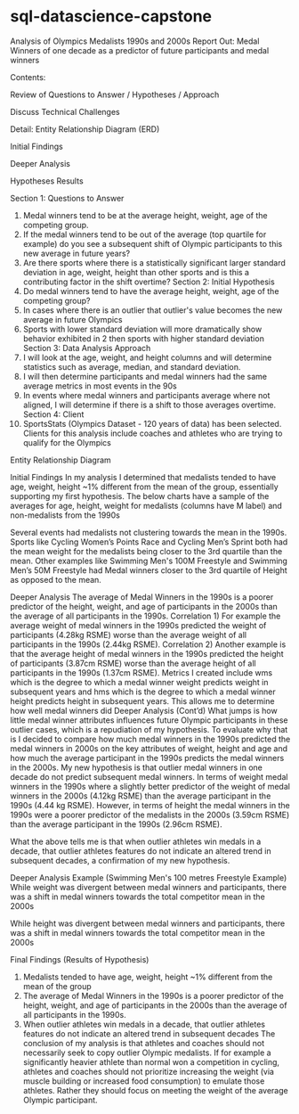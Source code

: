 # sql-datascience-capstone
Analysis of Olympics Medalists 1990s and 2000s
Report Out: Medal Winners of one decade as a predictor of future participants and medal winners

Contents:

Review of Questions to Answer / Hypotheses / Approach

Discuss Technical Challenges

Detail: Entity Relationship Diagram (ERD)

Initial Findings

Deeper Analysis

Hypotheses Results

Section 1: Questions to Answer
1)	Medal winners tend to be at the average height, weight, age of the competing group.
2)	If the medal winners tend to be out of the average (top quartile for example) do you see a subsequent shift of Olympic participants to this new average in future years?
3)	Are there sports where there is a statistically significant larger standard deviation in age, weight, height than other sports and is this a contributing factor in the shift overtime?
Section 2: Initial Hypothesis
1)	Do medal winners tend to have the average height, weight, age of the competing group? 
2)	In cases where there is an outlier that outlier's value becomes the new average in future Olympics
3)	Sports with lower standard deviation will more dramatically show behavior exhibited in 2 then sports with higher standard deviation
Section 3: Data Analysis Approach
1)	I will look at the age, weight, and height columns and will determine statistics such as average, median, and standard deviation. 
2)	I will then determine participants and medal winners had the same average metrics in most events in the 90s
3)	In events where medal winners and participants average where not aligned, I will determine if there is a shift to those averages overtime.
Section 4: Client
1)	SportsStats (Olympics Dataset - 120 years of data) has been selected. Clients for this analysis include coaches and athletes who are trying to qualify for the Olympics

Entity Relationship Diagram
 

Initial Findings 
In my analysis I determined that medalists tended to have age, weight, height ~1% different from the mean of the group, essentially supporting my first hypothesis. The below charts have a sample of the averages for age, height, weight for medalists (columns have M label) and non-medalists from the 1990s
 
Several events had medalists not clustering towards the mean in the 1990s. Sports like Cycling Women’s Points Race and Cycling Men’s Sprint both had the mean weight for the medalists being closer to the 3rd quartile than the mean. Other examples like Swimming Men's 100M Freestyle and Swimming Men’s 50M Freestyle had Medal winners closer to the 3rd quartile of Height as opposed to the mean. 
   

Deeper Analysis
The average of Medal Winners in the 1990s is a poorer predictor of the height, weight, and age of participants in the 2000s than the average of all participants in the 1990s. 
Correlation 1) For example the average weight of medal winners in the 1990s predicted the weight of participants (4.28kg RSME) worse than the average weight of all participants in the 1990s (2.44kg RSME). 
Correlation 2) Another example is that the average height of medal winners in the 1990s predicted the height of participants (3.87cm RSME) worse than the average height of all participants in the 1990s (1.37cm RSME).
Metrics I created include wms which is the degree to which a medal winner weight predicts weight in subsequent years and hms which is the degree to which a medal winner height predicts height in subsequent years. This allows me to determine how well medal winners did
Deeper Analysis (Cont’d)
What jumps is how little medal winner attributes influences future Olympic participants in these outlier cases, which is a repudiation of my hypothesis. 
To evaluate why that is I decided to compare how much medal winners in the 1990s predicted the medal winners in 2000s on the key attributes of weight, height and age and how much the average participant in the 1990s predicts the medal winners in the 2000s. My new hypothesis is that outlier medal winners in one decade do not predict subsequent medal winners. 
In terms of weight medal winners in the 1990s where a slightly better predictor of the weight of medal winners in the 2000s (4.12kg RSME) than the average participant in the 1990s (4.44 kg RSME). However, in terms of height the medal winners in the 1990s were a poorer predictor of the medalists in the 2000s (3.59cm RSME) than the average participant in the 1990s (2.96cm RSME). 

What the above tells me is that when outlier athletes win medals in a decade, that outlier athletes features do not indicate an altered trend in subsequent decades, a confirmation of my new hypothesis. 

Deeper Analysis Example (Swimming Men's 100 metres Freestyle Example)
While weight was divergent between medal winners and participants, there was a shift in medal winners towards the total competitor mean in the 2000s
 
While height was divergent between medal winners and participants, there was a shift in medal winners towards the total competitor mean in the 2000s
 

Final Findings (Results of Hypothesis)
1)	Medalists tended to have age, weight, height ~1% different from the mean of the group
2)	The average of Medal Winners in the 1990s is a poorer predictor of the height, weight, and age of participants in the 2000s than the average of all participants in the 1990s. 
3)	When outlier athletes win medals in a decade, that outlier athletes features do not indicate an altered trend in subsequent decades 
The conclusion of my analysis is that athletes and coaches should not necessarily seek to copy outlier Olympic medalists. If for example a significantly heavier athlete than normal won a competition in cycling, athletes and coaches should not prioritize increasing the weight (via muscle building or increased food consumption) to emulate those athletes. Rather they should focus on meeting the weight of the average Olympic participant. 
